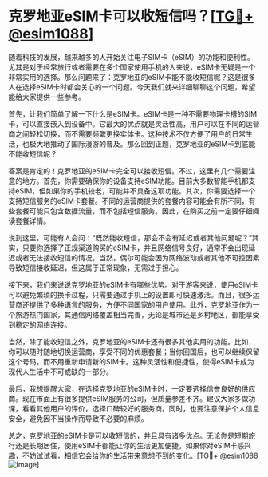 # 克罗地亚eSIM卡可以收短信吗？[[TG💪+ @esim1088](https://t.me/s/esim1088)]

随着科技的发展，越来越多的人开始关注电子SIM卡（eSIM）的功能和便利性。尤其是对于经常旅行或者需要在多个国家使用手机的人来说，eSIM卡无疑是一个非常实用的选择。那么问题来了：克罗地亚的eSIM卡能不能收短信呢？这是很多人在选择eSIM卡时都会关心的一个问题。今天我们就来详细聊聊这个问题，希望能给大家提供一些参考。

首先，让我们简单了解一下什么是eSIM卡。eSIM卡是一种不需要物理卡槽的SIM卡，可以直接嵌入到设备中。它最大的优点就是灵活性高，用户可以在不同的运营商之间轻松切换，而不需要频繁更换实体卡。这种技术不仅方便了用户的日常生活，也极大地推动了国际漫游的普及。那么回到正题，克罗地亚的eSIM卡到底能不能收短信呢？

答案是肯定的！克罗地亚的eSIM卡完全可以接收短信。不过，这里有几个需要注意的地方。首先，你需要确保你的设备支持eSIM功能。目前大多数智能手机都支持eSIM，但如果你的手机较老，可能并不具备这项功能。其次，你需要选择一个支持短信服务的eSIM卡套餐。不同的运营商提供的套餐内容可能会有所不同，有些套餐可能只包含数据流量，而不包括短信服务。因此，在购买之前一定要仔细阅读套餐详情。

说到这里，可能有人会问：“既然能收短信，那会不会有延迟或者其他问题呢？”其实，只要你选择了正规渠道购买的eSIM卡，并且网络信号良好，通常不会出现延迟或者无法接收短信的情况。当然，偶尔可能会因为网络波动或者其他不可控因素导致短信接收延迟，但这属于正常现象，无需过于担心。

接下来，我们来说说克罗地亚的eSIM卡有哪些优势。对于游客来说，使用eSIM卡可以避免繁琐的换卡过程，只需要通过手机上的设置即可快速激活。而且，很多运营商还提供了多种语言的服务，方便不同国家的用户使用。此外，克罗地亚作为一个旅游热门国家，其通信网络覆盖相当完善，无论是城市还是乡村地区，都能享受到稳定的网络连接。

当然，除了能收短信之外，克罗地亚的eSIM卡还有很多其他实用的功能。比如，你可以随时随地切换运营商，享受不同的优惠套餐；当你回国后，也可以继续保留这个号码，而不用重新申请新的SIM卡。这种灵活性和便捷性，使得eSIM卡成为现代人生活中不可或缺的一部分。

最后，我想提醒大家，在选择克罗地亚的eSIM卡时，一定要选择信誉良好的供应商。现在市面上有很多提供eSIM服务的公司，但质量参差不齐。建议大家多做功课，看看其他用户的评价，选择口碑较好的服务商。同时，也要注意保护个人信息安全，避免因不当操作而导致不必要的麻烦。

总之，克罗地亚的eSIM卡是可以收短信的，并且具有诸多优点。无论你是短期旅行还是长期居住，使用eSIM卡都能让你的生活更加便捷。如果你对eSIM卡感兴趣，不妨试试看，相信它会给你的生活带来意想不到的变化。[[TG💪+ @esim1088](https://t.me/s/esim1088) ![Image](https://i.postimg.cc/4NQfJmqS/Snipaste-2025-05-13-00-14-12.png)]